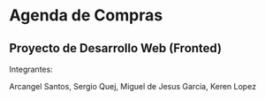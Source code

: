 # Agenda de Compras

## Proyecto de Desarrollo Web (Fronted)

Integrantes:

Arcangel Santos,
Sergio Quej,
Miguel de Jesus Garcia,
Keren Lopez